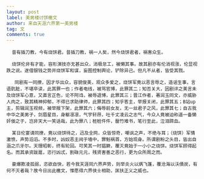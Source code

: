```yaml
---
layout: post
label: 美男楼讨饼檄文
author: 来自天涯六界第一美男楼
tag: 文
comments: true
---
```


      昔有插刀教，今有烧饼君。昔插刀教，祸一人矣，然今烧饼君者，祸害众生。
      
      烧饼伦非有才能，容形演技亦无甚出众，消极怠工，被懒其事。故其剧亦有伦消视涨，伦显视跌之说。遂借银钱之势并烧饼军和谋，妄图控制舆论，铲除异己。但凡不从者，皆受其戮。
      
       同剧有一同撩，因才华出众，容貌俊美，观众多爱之，烧饼军竟以恶言辱之，造谣生事，言语肮脏，不堪卒读，此其罪一也；作者电线，被骂官博，此罪其二；知否关大，因剧评之美言未及烧饼军心意，又直言正色，论不阿诌，被辱退博，此罪其三；晋江作者，著润玉同文，亦威胁人肉之，致其精神抑郁，不得已求助律师，此罪其四；知乎答主，举报关闭，此罪其五；B站up主，剪辑润玉视频，被举报下架，此罪其六；侮辱前女友，无一丝君子之风，此罪其七；自古我中华之美男子，剑眉星目，身躯凛凛，气宇轩昂，吐千丈凌云之志气，今众人竟被迫称道一备懒奸佞之子，岂非天大一笑话哉，此为罪八；桩桩件件，罄竹难书，笔行至此，泣泪蹄血。
       
      某日伦宴请同撩，竟以烧饼待之，迅及全网，众皆惊奇，嘲讽之声，不绝与耳；（烧饼）军情激愤，声势滔滔。不多时，凶奴恶主阋于墙中，罪魁祸首，方始现身。所谓剧粉之头目，皆出自涵之爪牙尔。天理昭彰，终有轮回。可笑其一时猖獗，覆灭竟始于一小小之烧饼。烧饼军顾得起名。而其承资跋扈，恣行凶忒，割碌元元，残贤害善之恶行，更为众所周之而。
      
      豪爆欺凌孤弱，恣欲自快，若今我天涯同六界声势，则举炎火以焫飞蓬，覆沧海以沃債炭，有何不灭者哉？故今日出此檄文，惟愿得六界侠士相助，匡扶正义之威也。
      
      